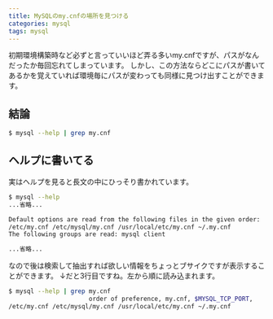 ```yaml
---
title: MySQLのmy.cnfの場所を見つける
categories: mysql
tags: mysql
---
```

初期環境構築時など必ずと言っていいほど弄る多いmy.cnfですが、パスがなんだったか毎回忘れてしまっています。
しかし、この方法ならどこにパスが書いてあるかを覚えていれば環境毎にパスが変わっても同様に見つけ出すことができます。

## 結論

```sh
$ mysql --help | grep my.cnf
```

## ヘルプに書いてる

実はヘルプを見ると長文の中にひっそり書かれています。


```sh
$ mysql --help
...省略...

Default options are read from the following files in the given order:
/etc/my.cnf /etc/mysql/my.cnf /usr/local/etc/my.cnf ~/.my.cnf
The following groups are read: mysql client

...省略...
```

なので後は検索して抽出すれば欲しい情報をちょっとブサイクですが表示することができます。
↓だと3行目ですね。左から順に読み込まれます。

```sh
$ mysql --help | grep my.cnf
                      order of preference, my.cnf, $MYSQL_TCP_PORT,
/etc/my.cnf /etc/mysql/my.cnf /usr/local/etc/my.cnf ~/.my.cnf
```
